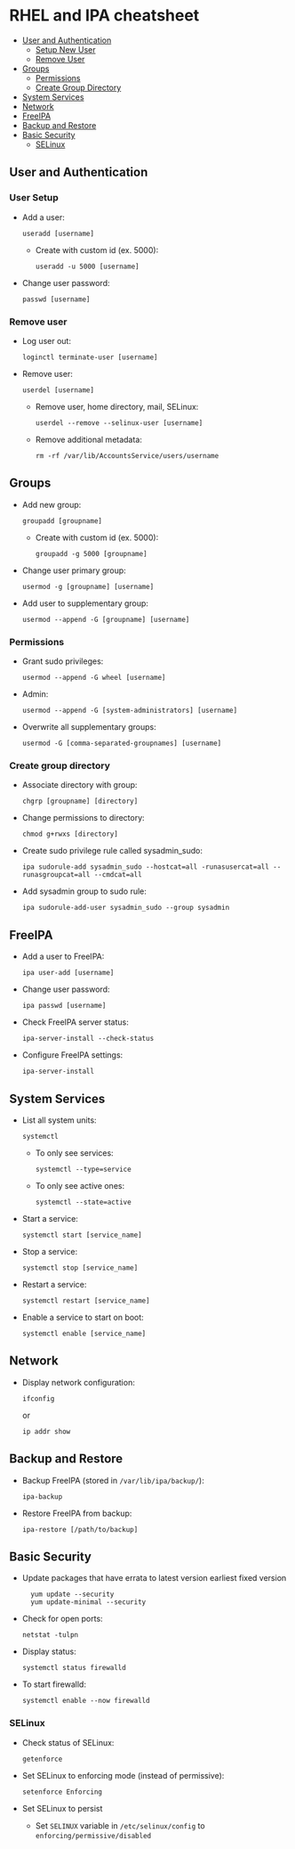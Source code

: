 # RHEL and IPA cheatsheet

- [User and Authentication](#user-and-authentication)
  - [Setup New User](#user-setup)
  - [Remove User](#remove-user)
- [Groups](#groups)
  - [Permissions](#permissions)
  - [Create Group Directory](#create-group-directory)
- [System Services](#system-services)
- [Network](#network)
- [FreeIPA](#freeipa)
- [Backup and Restore](#backup-and-restore)
- [Basic Security](#basic-security)
  - [SELinux](#selinux)
  
## User and Authentication

### User Setup

- Add a user:

  ```console
  useradd [username]
  ```

  - Create with custom id (ex. 5000):
  
    ```console
    useradd -u 5000 [username]
    ```

- Change user password:

  ```console
  passwd [username]
  ```

### Remove user

- Log user out:

  ```console
  loginctl terminate-user [username]
  ```

- Remove user:

  ```console
  userdel [username]
  ```

  - Remove user, home directory, mail, SELinux:

      ```console
      userdel --remove --selinux-user [username]
      ```

  - Remove additional metadata:

      ```console
      rm -rf /var/lib/AccountsService/users/username
      ```

## Groups

- Add new group:
  
  ```console
  groupadd [groupname]
  ```

  - Create with custom id (ex. 5000):

    ```console
    groupadd -g 5000 [groupname]
    ```

- Change user primary group:
  
  ```console
  usermod -g [groupname] [username]
  ```

- Add user to supplementary group:
  
  ```console
  usermod --append -G [groupname] [username]
  ```

### Permissions

- Grant sudo privileges:
  
  ```console
  usermod --append -G wheel [username]
  ```

- Admin:
  
  ```console
  usermod --append -G [system-administrators] [username]
  ```

- Overwrite all supplementary groups:
  
  ```console
  usermod -G [comma-separated-groupnames] [username]
  ```

### Create group directory

- Associate directory with group:
  
  ```console
  chgrp [groupname] [directory]
  ```

- Change permissions to directory:
  
  ```console
  chmod g+rwxs [directory]
  ```

- Create sudo privilege rule called sysadmin_sudo:

  ```console
  ipa sudorule-add sysadmin_sudo --hostcat=all -runasusercat=all --runasgroupcat=all --cmdcat=all
  ```

- Add sysadmin group to sudo rule:

  ```console
  ipa sudorule-add-user sysadmin_sudo --group sysadmin
  ```

## FreeIPA

- Add a user to FreeIPA:

  ```console
  ipa user-add [username]
  ```

- Change user password:

  ```console
  ipa passwd [username]
  ```

- Check FreeIPA server status:

  ```console
  ipa-server-install --check-status
  ```

- Configure FreeIPA settings:

  ```console
  ipa-server-install
  ```

## System Services

- List all system units:
  
  ```console
  systemctl
  ```

  - To only see services:

    ```console
    systemctl --type=service
    ```

  - To only see active ones:

    ```console
    systemctl --state=active
    ```

- Start a service:
  
  ```console
  systemctl start [service_name]
  ```

- Stop a service:
  
  ```console
  systemctl stop [service_name]
  ```

- Restart a service:
  
  ```console
  systemctl restart [service_name]
  ```

- Enable a service to start on boot:
  
  ```console
  systemctl enable [service_name]
  ```

## Network

- Display network configuration:

  ```console
  ifconfig 
  ```

  or

  ```console
  ip addr show
  ```

## Backup and Restore

- Backup FreeIPA (stored in ```/var/lib/ipa/backup/```):

  ```console
  ipa-backup
  ```

- Restore FreeIPA from backup:

  ```console
  ipa-restore [/path/to/backup]
  ```

## Basic Security

- Update packages that have errata to latest version earliest fixed version

  ```console
    yum update --security 
    yum update-minimal --security
  ```

- Check for open ports:

  ```console
  netstat -tulpn
  ```

- Display status:

  ```console
  systemctl status firewalld
  ```

- To start firewalld:

  ```console
  systemctl enable --now firewalld
  ```

### SELinux

- Check status of SELinux:

  ```console
  getenforce
  ```

- Set SELinux to enforcing mode (instead of permissive):

  ```console
  setenforce Enforcing
  ```

- Set SELinux to persist
  - Set `SELINUX` variable in ```/etc/selinux/config``` to ```enforcing/permissive/disabled```
